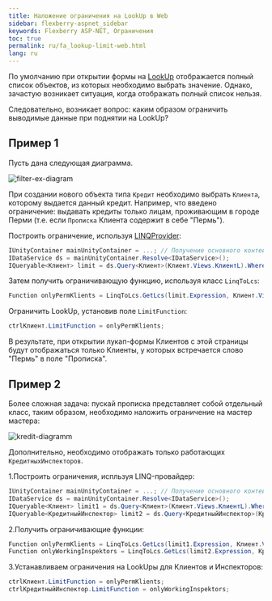 ```yaml
---
title: Наложение ограничения на LookUp в Web
sidebar: flexberry-aspnet_sidebar
keywords: Flexberry ASP-NET, Ограничения
toc: true
permalink: ru/fa_lookup-limit-web.html
lang: ru
---
```


По умолчанию при открытии формы на [LookUp](fa_lookup-overview.html) отображается полный список объектов, из которых необходимо выбрать значение. Однако, зачастую возникает ситуация, когда отображать полный список нельзя.

Следовательно, возникает вопрос: каким образом ограничить выводимые данные при поднятии на LookUp?

## Пример 1

Пусть дана следующая диаграмма.

![filter-ex-diagram](/images/pages/products/flexberry-aspnet/controls/lookup/filter-ex-diagram.png)

При создании нового объекта типа `Кредит` необходимо выбрать `Клиента`, которому выдается данный кредит. Например, что введено ограничение: выдавать кредиты только лицам, проживающим в городе Перми (т.е. если `Прописка` Клиента содержит в себе "Пермь").

Построить ограничение, используя [LINQProvider](fo_linq-provider.html):

```csharp
IUnityContainer mainUnityContainer = ...; // Получение основного контейнера для работы с Unity.
IDataService ds = mainUnityContainer.Resolve<IDataService>();
IQueryable<Клиент> limit = ds.Query<Клиент>(Клиент.Views.КлиентL).Where(klient => klient.Прописка.Contains("Пермь"));
```

Затем получить ограничивающую функцию, используя класс `LinqToLcs`:

```csharp
Function onlyPermKlients = LinqToLcs.GetLcs(limit.Expression, Клиент.Views.КлиентL).LimitFunction;
```

Ограничить LookUp, установив поле `LimitFunction`:

```csharp
ctrlКлиент.LimitFunction = onlyPermKlients;
```

В результате, при открытии лукап-формы Клиентов с этой страницы будут отображаться только Клиенты, у которых встречается слово "Пермь" в поле "Прописка".

## Пример 2

Более сложная задача: пускай прописка представляет собой отдельный класс, таким образом, необходимо наложить ограничение на мастер мастера:

![kredit-diagramm](/images/pages/products/flexberry-aspnet/controls/lookup/kredit-diagramm.png)

Дополнительно, необходимо отображать только работающих `КредитныхИнспекторов`.

1.Построить ограничения, испльзуя LINQ-провайдер:

```csharp
IUnityContainer mainUnityContainer = ...; // Получение основного контейнера для работы с Unity.
IDataService ds = mainUnityContainer.Resolve<IDataService>();
IQueryable<Клиент> limit1 = ds.Query<Клиент>(Клиент.Views.КлиентL).Where(klient => klient.Прописка.Город == "Пермь");
IQueryable<КредитныйИнспектор> limit2 = ds.Query<КредитныйИнспектор>(КредитныйИнспектор.Views.КредитныйИнспекторL).Where(insp => insp.Работает);
```

2.Получить ограничивающие функции:

```csharp
Function onlyPermKlients = LinqToLcs.GetLcs(limit1.Expression, Клиент.Views.КлиентL).LimitFunction;
Function onlyWorkingInspektors = LinqToLcs.GetLcs(limit2.Expression, КредитныйИнспектор.Views.КредитныйИнспекторL).LimitFunction;
```

3.Устанавливаем ограничения на LookUpы для Клиентов и Инспекторов:

```csharp
ctrlКлиент.LimitFunction = onlyPermKlients;
ctrlКредитныйИнспектор.LimitFunction = onlyWorkingInspektors;
```
